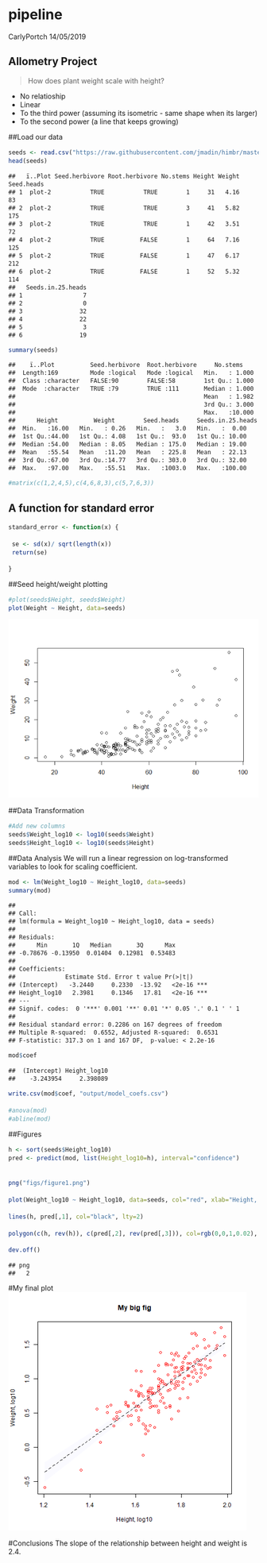 pipeline
================
CarlyPortch
14/05/2019

## Allometry Project

> How does plant weight scale with height?

  - No relatioship
  - Linear
  - To the third power (assuming its isometric - same shape when its
    larger)
  - To the second power (a line that keeps growing)

\#\#Load our
data

``` r
seeds <- read.csv("https://raw.githubusercontent.com/jmadin/himbr/master/data/seed_root_herbivores.csv", as.is=TRUE)
head(seeds)
```

    ##   ï..Plot Seed.herbivore Root.herbivore No.stems Height Weight Seed.heads
    ## 1  plot-2           TRUE           TRUE        1     31   4.16         83
    ## 2  plot-2           TRUE           TRUE        3     41   5.82        175
    ## 3  plot-2           TRUE           TRUE        1     42   3.51         72
    ## 4  plot-2           TRUE          FALSE        1     64   7.16        125
    ## 5  plot-2           TRUE          FALSE        1     47   6.17        212
    ## 6  plot-2           TRUE          FALSE        1     52   5.32        114
    ##   Seeds.in.25.heads
    ## 1                 7
    ## 2                 0
    ## 3                32
    ## 4                22
    ## 5                 3
    ## 6                19

``` r
summary(seeds)
```

    ##    ï..Plot          Seed.herbivore  Root.herbivore     No.stems     
    ##  Length:169         Mode :logical   Mode :logical   Min.   : 1.000  
    ##  Class :character   FALSE:90        FALSE:58        1st Qu.: 1.000  
    ##  Mode  :character   TRUE :79        TRUE :111       Median : 1.000  
    ##                                                     Mean   : 1.982  
    ##                                                     3rd Qu.: 3.000  
    ##                                                     Max.   :10.000  
    ##      Height          Weight        Seed.heads     Seeds.in.25.heads
    ##  Min.   :16.00   Min.   : 0.26   Min.   :   3.0   Min.   :  0.00   
    ##  1st Qu.:44.00   1st Qu.: 4.08   1st Qu.:  93.0   1st Qu.: 10.00   
    ##  Median :54.00   Median : 8.05   Median : 175.0   Median : 19.00   
    ##  Mean   :55.54   Mean   :11.20   Mean   : 225.8   Mean   : 22.13   
    ##  3rd Qu.:67.00   3rd Qu.:14.77   3rd Qu.: 303.0   3rd Qu.: 32.00   
    ##  Max.   :97.00   Max.   :55.51   Max.   :1003.0   Max.   :100.00

``` r
#matrix(c(1,2,4,5),c(4,6,8,3),c(5,7,6,3))
```

## A function for standard error

``` r
standard_error <- function(x) {
  
 se <- sd(x)/ sqrt(length(x))
 return(se)
  
}
```

\#\#Seed height/weight plotting

``` r
#plot(seeds$Height, seeds$Weight)
plot(Weight ~ Height, data=seeds)
```

![](pipeline_files/figure-gfm/unnamed-chunk-3-1.png)<!-- -->

\#\#Data Transformation

``` r
#Add new columns
seeds$Weight_log10 <- log10(seeds$Weight)
seeds$Height_log10 <- log10(seeds$Height)
```

\#\#Data Analysis We will run a linear regression on log-transformed
variables to look for scaling coefficient.

``` r
mod <- lm(Weight_log10 ~ Height_log10, data=seeds)
summary(mod)
```

    ## 
    ## Call:
    ## lm(formula = Weight_log10 ~ Height_log10, data = seeds)
    ## 
    ## Residuals:
    ##      Min       1Q   Median       3Q      Max 
    ## -0.78676 -0.13950  0.01404  0.12981  0.53483 
    ## 
    ## Coefficients:
    ##              Estimate Std. Error t value Pr(>|t|)    
    ## (Intercept)   -3.2440     0.2330  -13.92   <2e-16 ***
    ## Height_log10   2.3981     0.1346   17.81   <2e-16 ***
    ## ---
    ## Signif. codes:  0 '***' 0.001 '**' 0.01 '*' 0.05 '.' 0.1 ' ' 1
    ## 
    ## Residual standard error: 0.2286 on 167 degrees of freedom
    ## Multiple R-squared:  0.6552, Adjusted R-squared:  0.6531 
    ## F-statistic: 317.3 on 1 and 167 DF,  p-value: < 2.2e-16

``` r
mod$coef
```

    ##  (Intercept) Height_log10 
    ##    -3.243954     2.398089

``` r
write.csv(mod$coef, "output/model_coefs.csv")

#anova(mod)
#abline(mod)
```

\#\#Figures

``` r
h <- sort(seeds$Height_log10)
pred <- predict(mod, list(Height_log10=h), interval="confidence")


png("figs/figure1.png")

plot(Weight_log10 ~ Height_log10, data=seeds, col="red", xlab="Height, log10", ylab="Weight, log10", main="My big fig")

lines(h, pred[,1], col="black", lty=2)

polygon(c(h, rev(h)), c(pred[,2], rev(pred[,3])), col=rgb(0,0,1,0.02), border=NA)

dev.off()
```

    ## png 
    ##   2

\#My final plot ![](figs/figure1.png)

\#Conclusions The slope of the relationship between height and weight is
2.4.
